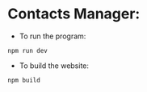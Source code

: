 # Contacts Manager:

* To run the program:
```
npm run dev
```

* To build the website:
```
npm build
```